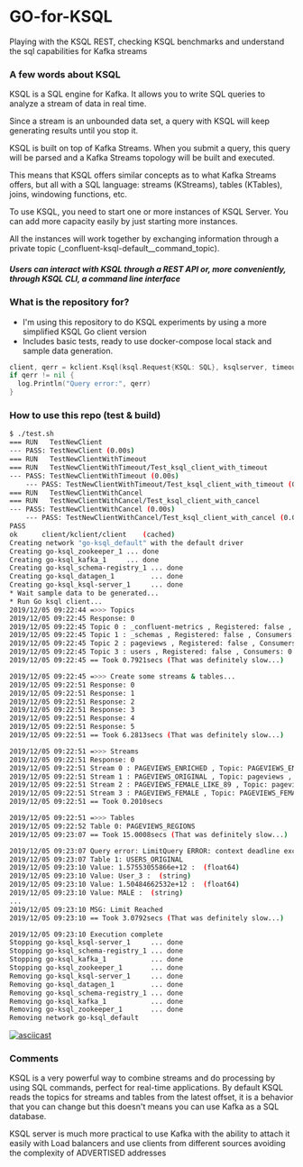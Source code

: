 # GO-for-KSQL
Playing with the KSQL REST, checking KSQL benchmarks and understand the sql capabilities for Kafka streams


### A few words about KSQL
KSQL is a SQL engine for Kafka. It allows you to write SQL queries to analyze a stream of data in real time.

Since a stream is an unbounded data set, a query with KSQL will keep generating results until you stop it.

KSQL is built on top of Kafka Streams. When you submit a query, this query will be parsed and a Kafka Streams topology will be built and executed.

This means that KSQL offers similar concepts as to what Kafka Streams offers, but all with a SQL language: streams (KStreams), tables (KTables), joins, windowing functions, etc.

To use KSQL, you need to start one or more instances of KSQL Server. You can add more capacity easily by just starting more instances.

All the instances will work together by exchanging information through a private topic (_confluent-ksql-default__command_topic).

##### Users can interact with KSQL through a REST API or, more conveniently, through KSQL CLI, a command line interface

### What is the repository for?
- I'm using this repository to do KSQL experiments by using a more simplified KSQL Go client version
- Includes basic tests, ready to use docker-compose local stack and sample data generation.

```Go
client, qerr = kclient.Ksql(ksql.Request{KSQL: SQL}, ksqlserver, timeout)
if qerr != nil {
  log.Println("Query error:", qerr)
}
```

### How to use this repo (test & build)
```bash
$ ./test.sh
=== RUN   TestNewClient
--- PASS: TestNewClient (0.00s)
=== RUN   TestNewClientWithTimeout
=== RUN   TestNewClientWithTimeout/Test_ksql_client_with_timeout
--- PASS: TestNewClientWithTimeout (0.00s)
    --- PASS: TestNewClientWithTimeout/Test_ksql_client_with_timeout (0.00s)
=== RUN   TestNewClientWithCancel
=== RUN   TestNewClientWithCancel/Test_ksql_client_with_cancel
--- PASS: TestNewClientWithCancel (0.00s)
    --- PASS: TestNewClientWithCancel/Test_ksql_client_with_cancel (0.00s)
PASS
ok      client/kclient/client    (cached)
Creating network "go-ksql_default" with the default driver
Creating go-ksql_zookeeper_1 ... done
Creating go-ksql_kafka_1     ... done
Creating go-ksql_schema-registry_1 ... done
Creating go-ksql_datagen_1         ... done
Creating go-ksql_ksql-server_1     ... done
* Wait sample data to be generated...
* Run Go ksql client...
2019/12/05 09:22:44 =>>> Topics
2019/12/05 09:22:45 Response: 0
2019/12/05 09:22:45 Topic 0 : _confluent-metrics , Registered: false , Consumers: 0 , GroupConsumers: 0
2019/12/05 09:22:45 Topic 1 : _schemas , Registered: false , Consumers: 0 , GroupConsumers: 0
2019/12/05 09:22:45 Topic 2 : pageviews , Registered: false , Consumers: 0 , GroupConsumers: 0
2019/12/05 09:22:45 Topic 3 : users , Registered: false , Consumers: 0 , GroupConsumers: 0
2019/12/05 09:22:45 == Took 0.7921secs (That was definitely slow...)

2019/12/05 09:22:45 =>>> Create some streams & tables...
2019/12/05 09:22:51 Response: 0
2019/12/05 09:22:51 Response: 1
2019/12/05 09:22:51 Response: 2
2019/12/05 09:22:51 Response: 3
2019/12/05 09:22:51 Response: 4
2019/12/05 09:22:51 Response: 5
2019/12/05 09:22:51 == Took 6.2813secs (That was definitely slow...)

2019/12/05 09:22:51 =>>> Streams
2019/12/05 09:22:51 Response: 0
2019/12/05 09:22:51 Stream 0 : PAGEVIEWS_ENRICHED , Topic: PAGEVIEWS_ENRICHED , Format: DELIMITED
2019/12/05 09:22:51 Stream 1 : PAGEVIEWS_ORIGINAL , Topic: pageviews , Format: DELIMITED
2019/12/05 09:22:51 Stream 2 : PAGEVIEWS_FEMALE_LIKE_89 , Topic: pageviews_enriched_r8_r9 , Format: DELIMITED
2019/12/05 09:22:51 Stream 3 : PAGEVIEWS_FEMALE , Topic: PAGEVIEWS_FEMALE , Format: DELIMITED
2019/12/05 09:22:51 == Took 0.2010secs

2019/12/05 09:22:51 =>>> Tables
2019/12/05 09:22:52 Table 0: PAGEVIEWS_REGIONS
2019/12/05 09:23:07 == Took 15.0008secs (That was definitely slow...)

2019/12/05 09:23:07 Query error: LimitQuery ERROR: context deadline exceeded
2019/12/05 09:23:07 Table 1: USERS_ORIGINAL
2019/12/05 09:23:10 Value: 1.57553055866e+12 :  (float64)
2019/12/05 09:23:10 Value: User_3 :  (string)
2019/12/05 09:23:10 Value: 1.50484662532e+12 :  (float64)
2019/12/05 09:23:10 Value: MALE :  (string)
...
2019/12/05 09:23:10 MSG: Limit Reached
2019/12/05 09:23:10 == Took 3.0792secs (That was definitely slow...)

2019/12/05 09:23:10 Execution complete
Stopping go-ksql_ksql-server_1     ... done
Stopping go-ksql_schema-registry_1 ... done
Stopping go-ksql_kafka_1           ... done
Stopping go-ksql_zookeeper_1       ... done
Removing go-ksql_ksql-server_1     ... done
Removing go-ksql_datagen_1         ... done
Removing go-ksql_schema-registry_1 ... done
Removing go-ksql_kafka_1           ... done
Removing go-ksql_zookeeper_1       ... done
Removing network go-ksql_default
```
[![asciicast](https://asciinema.org/a/iqivbP6vnrUJ6ZPy41cIWpHgh.png)](https://asciinema.org/a/iqivbP6vnrUJ6ZPy41cIWpHgh)

### Comments
KSQL is a very powerful way to combine streams and do processing by using SQL commands, perfect for real-time applications. By default KSQL reads the topics for streams and tables from the latest offset, it is a behavior that you can change but this doesn't means you can use Kafka as a SQL database.

KSQL server is much more practical to use Kafka with the ability to attach it easily with Load balancers and use clients from different sources avoiding the complexity of ADVERTISED addresses
